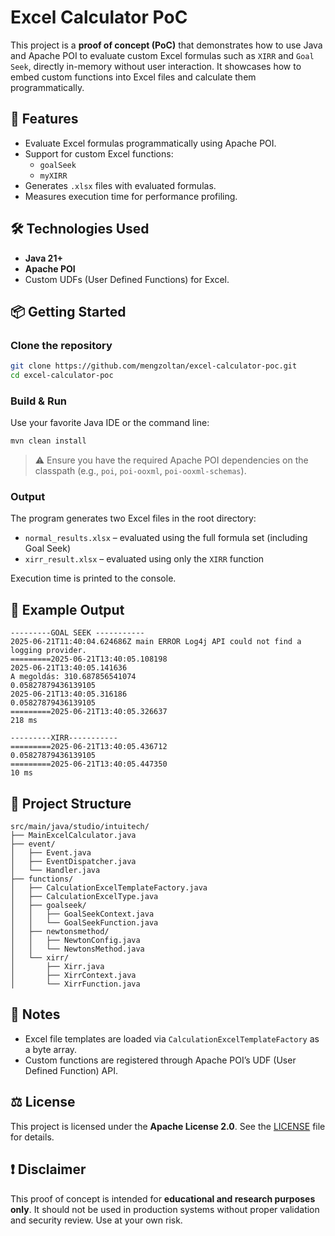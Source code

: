 # Excel Calculator PoC

This project is a **proof of concept (PoC)** that demonstrates how to use Java and Apache POI to evaluate custom Excel formulas such as `XIRR` and `Goal Seek`, directly in-memory without user interaction. It showcases how to embed custom functions into Excel files and calculate them programmatically.

## 🚀 Features

- Evaluate Excel formulas programmatically using Apache POI.
- Support for custom Excel functions:
  - `goalSeek`
  - `myXIRR`
- Generates `.xlsx` files with evaluated formulas.
- Measures execution time for performance profiling.

## 🛠 Technologies Used

- **Java 21+**
- **Apache POI**
- Custom UDFs (User Defined Functions) for Excel.

## 📦 Getting Started

### Clone the repository

```bash
git clone https://github.com/mengzoltan/excel-calculator-poc.git
cd excel-calculator-poc
```

### Build & Run

Use your favorite Java IDE or the command line:

```bash
mvn clean install
```

> ⚠️ Ensure you have the required Apache POI dependencies on the classpath (e.g., `poi`, `poi-ooxml`, `poi-ooxml-schemas`).

### Output

The program generates two Excel files in the root directory:

- `normal_results.xlsx` – evaluated using the full formula set (including Goal Seek)
- `xirr_result.xlsx` – evaluated using only the `XIRR` function

Execution time is printed to the console.

## 🧪 Example Output

```
---------GOAL SEEK -----------
2025-06-21T11:40:04.624686Z main ERROR Log4j API could not find a logging provider.
=========2025-06-21T13:40:05.108198
2025-06-21T13:40:05.141636
A megoldás: 310.687856541074
0.05827879436139105
2025-06-21T13:40:05.316186
0.05827879436139105
=========2025-06-21T13:40:05.326637
218 ms

---------XIRR-----------
=========2025-06-21T13:40:05.436712
0.05827879436139105
=========2025-06-21T13:40:05.447350
10 ms
```

## 📁 Project Structure

```text
src/main/java/studio/intuitech/
├── MainExcelCalculator.java
├── event/
│   ├── Event.java
│   ├── EventDispatcher.java
│   └── Handler.java
├── functions/
│   ├── CalculationExcelTemplateFactory.java
│   ├── CalculationExcelType.java
│   ├── goalseek/
│   │   ├── GoalSeekContext.java
│   │   └── GoalSeekFunction.java
│   ├── newtonsmethod/
│   │   ├── NewtonConfig.java
│   │   └── NewtonsMethod.java
│   └── xirr/
│       ├── Xirr.java
│       ├── XirrContext.java
│       └── XirrFunction.java
```

## 📌 Notes

- Excel file templates are loaded via `CalculationExcelTemplateFactory` as a byte array.
- Custom functions are registered through Apache POI’s UDF (User Defined Function) API.

## ⚖️ License

This project is licensed under the **Apache License 2.0**. See the [LICENSE](LICENSE) file for details.

## ❗ Disclaimer

This proof of concept is intended for **educational and research purposes only**. It should not be used in production systems without proper validation and security review. Use at your own risk.

